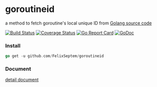 # goroutineid
a method to fetch goroutine's local unique ID from [Golang source code](https://github.com/golang/go/blob/release-branch.go1.14/src/net/http/h2_bundle.go#L2909)

[![Build Status](https://www.travis-ci.org/FelixSeptem/goroutineid.svg?branch=master)](https://www.travis-ci.org/FelixSeptem/goroutineid)
[![Coverage Status](https://coveralls.io/repos/github/FelixSeptem/goroutineid/badge.svg?branch=master)](https://coveralls.io/github/FelixSeptem/goroutineid?branch=master)
[![Go Report Card](https://goreportcard.com/badge/github.com/FelixSeptem/goroutineid)](https://goreportcard.com/report/github.com/FelixSeptem/goroutineid)
[![GoDoc](http://godoc.org/github.com/FelixSeptem/goroutineid?status.svg)](http://godoc.org/github.com/FelixSeptem/goroutineid)

### Install
```go
go get -u github.com/FelixSeptem/goroutineid
```

### Document
[detail document](http://godoc.org/github.com/FelixSeptem/goroutineid)